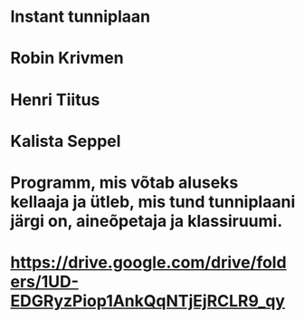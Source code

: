 # Instant tunniplaan
# Robin Krivmen
# Henri Tiitus
# Kalista Seppel
# Programm, mis võtab aluseks kellaaja ja ütleb, mis tund tunniplaani järgi on, aineõpetaja ja klassiruumi.
# https://drive.google.com/drive/folders/1UD-EDGRyzPiop1AnkQqNTjEjRCLR9_qy
